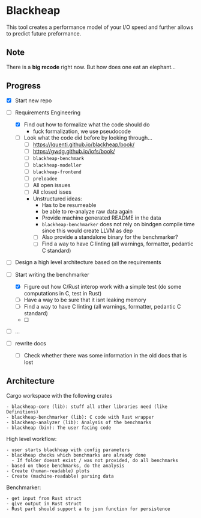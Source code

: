 # Blackheap

This tool creates a performance model of your I/O speed and further allows to predict future preformance.

## Note

There is a **big recode** right now. But how does one eat an elephant...

## Progress
- [x] Start new repo
- [ ] Requirements Engineering
  - [x] Find out how to formalize what the code should do
    - fuck formalization, we use pseudocode
  - [ ] Look what the code did before by looking through...
    - [ ] <https://lquenti.github.io/blackheap/book/>
    - [ ] <https://gwdg.github.io/iofs/book/>
    - [ ] `blackheap-benchmark`
    - [ ] `blackheap-modeller`
    - [ ] `blackheap-frontend`
    - [ ] `preloadee`
    - [ ] All open issues
    - [ ] All closed isses
    - Unstructured ideas:
      - Has to be resumeable
      - be able to re-analyze raw data again
      - Provide machine generated README in the data
      - `blackheap-benchmarker` does not rely on bindgen compile time since this would create LLVM as dep
      - [ ] Also provide a standalone binary for the benchmarker?
      - [ ] Find a way to have C linting (all warnings, formatter, pedantic C standard)
- [ ] Design a high level architecture based on the requirements
- [ ] Start writing the benchmarker
  - [x] Figure out how C/Rust interop work with a simple test (do some computations in C, test in Rust)
  - [ ] Have a way to be sure that it isnt leaking memory
  - [ ] Find a way to have C linting (all warnings, formatter, pedantic C standard)
  - [ ] 
- [ ] ...

- [ ] rewrite docs
  - [ ] Check whether there was some information in the old docs that is lost

## Architecture
Cargo workspace with the following crates
```
- blackheap-core (lib): stuff all other libraries need (like Definitions)
- blackheap-benchmarker (lib): C code with Rust wrapper
- blackheap-analyzer (lib): Analysis of the benchmarks
- blackheap (bin): The user facing code
```

High level workflow:
```
- user starts blackheap with config parameters
- blackheap checks which benchmarks are already done
  - If folder doesnt exist / was not provided, do all benchmarks
- based on those benchmarks, do the analysis
- Create (human-readable) plots
- Create (machine-readable) parsing data
```

Benchmarker:
```
- get input from Rust struct
- give output in Rust struct
- Rust part should support a to json function for persistence
```
